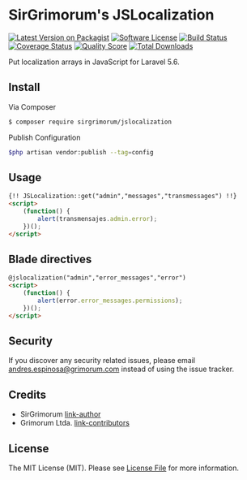 # SirGrimorum's JSLocalization

[![Latest Version on Packagist][ico-version]][link-packagist]
[![Software License][ico-license]](LICENSE.md)
[![Build Status][ico-travis]][link-travis]
[![Coverage Status][ico-scrutinizer]][link-scrutinizer]
[![Quality Score][ico-code-quality]][link-code-quality]
[![Total Downloads][ico-downloads]][link-downloads]

Put localization arrays in JavaScript for Laravel 5.6.

## Install

Via Composer

``` bash
$ composer require sirgrimorum/jslocalization
```
Publish Configuration

``` bash
$php artisan vendor:publish --tag=config
```

## Usage

``` html
{!! JSLocalization::get("admin","messages","transmessages") !!}
<script>
    (function() {
        alert(transmensajes.admin.error);
    })();
</script>
```

## Blade directives

``` html
@jslocalization("admin","error_messages","error")
<script>
    (function() {
        alert(error.error_messages.permissions);
    })();
</script>
```

## Security

If you discover any security related issues, please email andres.espinosa@grimorum.com instead of using the issue tracker.

## Credits

- SirGrimorum [link-author]
- Grimorum Ltda. [link-contributors]

## License

The MIT License (MIT). Please see [License File](LICENSE.md) for more information.

[ico-version]: https://img.shields.io/packagist/v/sirgrimorum/jslocalization.svg
[ico-license]: https://img.shields.io/badge/license-MIT-brightgreen.svg?style=flat-square
[ico-travis]: https://img.shields.io/scrutinizer/build/g/sirgrimorum/jslocalization.svg?style=flat-square
[ico-scrutinizer]: https://img.shields.io/scrutinizer/coverage/g/sirgrimorum/jslocalization.svg?style=flat-square
[ico-code-quality]: https://img.shields.io/scrutinizer/g/sirgrimorum/jslocalization.svg?style=flat-square
[ico-downloads]: https://img.shields.io/packagist/dt/sirgrimorum/jslocalization.svg?style=flat-square

[link-packagist]: https://packagist.org/packages/sirgrimorum/jslocalization
[link-travis]: https://scrutinizer-ci.com/g/sirgrimorum/jslocalization
[link-scrutinizer]: https://scrutinizer-ci.com/g/sirgrimorum/jslocalization/code-structure
[link-code-quality]: https://scrutinizer-ci.com/g/sirgrimorum/jslocalization
[link-downloads]: https://desarrollo.grimorum.com/andres/jslocalization
[link-author]: https://github.com/sirgrimorum
[link-contributors]: http://grimorum.com
